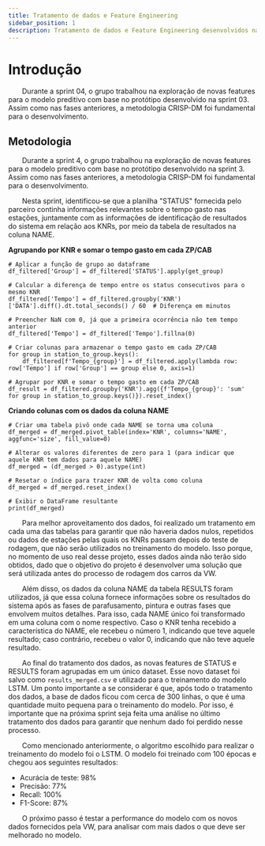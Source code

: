 ```yaml
---
title: Tratamento de dados e Feature Engineering
sidebar_position: 1
description: Tratamento de dados e Feature Engineering desenvolvidos na sprint 3
---
```


# Introdução

&emsp;&emsp;Durante a sprint 04, o grupo trabalhou na exploração de novas features para o modelo preditivo com base no protótipo desenvolvido na sprint 03. Assim como nas fases anteriores, a metodologia CRISP-DM foi fundamental para o desenvolvimento.

## Metodologia

&emsp;&emsp;Durante a sprint 4, o grupo trabalhou na exploração de novas features para o modelo preditivo com base no protótipo desenvolvido na sprint 3. Assim como nas fases anteriores, a metodologia CRISP-DM foi fundamental para o desenvolvimento.

&emsp;&emsp;Nesta sprint, identificou-se que a planilha "STATUS" fornecida pelo parceiro continha informações relevantes sobre o tempo gasto nas estações, juntamente com as informações de identificação de resultados do sistema em relação aos KNRs, por meio da tabela de resultados na coluna NAME.

**Agrupando por KNR e somar o tempo gasto em cada ZP/CAB**

```
# Aplicar a função de grupo ao dataframe
df_filtered['Group'] = df_filtered['STATUS'].apply(get_group)

# Calcular a diferença de tempo entre os status consecutivos para o mesmo KNR
df_filtered['Tempo'] = df_filtered.groupby('KNR')['DATA'].diff().dt.total_seconds() / 60  # Diferença em minutos

# Preencher NaN com 0, já que a primeira ocorrência não tem tempo anterior
df_filtered['Tempo'] = df_filtered['Tempo'].fillna(0)

# Criar colunas para armazenar o tempo gasto em cada ZP/CAB
for group in station_to_group.keys():
    df_filtered[f'Tempo_{group}'] = df_filtered.apply(lambda row: row['Tempo'] if row['Group'] == group else 0, axis=1)

# Agrupar por KNR e somar o tempo gasto em cada ZP/CAB
df_result = df_filtered.groupby('KNR').agg({f'Tempo_{group}': 'sum' for group in station_to_group.keys()}).reset_index()
```
**Criando colunas com os dados da coluna NAME**

```
# Criar uma tabela pivô onde cada NAME se torna uma coluna
df_merged = df_merged.pivot_table(index='KNR', columns='NAME', aggfunc='size', fill_value=0)

# Alterar os valores diferentes de zero para 1 (para indicar que aquele KNR tem dados para aquele NAME)
df_merged = (df_merged > 0).astype(int)

# Resetar o índice para trazer KNR de volta como coluna
df_merged = df_merged.reset_index()

# Exibir o DataFrame resultante
print(df_merged)

```

&emsp;&emsp;Para melhor aproveitamento dos dados, foi realizado um tratamento em cada uma das tabelas para garantir que não haveria dados nulos, repetidos ou dados de estações pelas quais os KNRs passam depois do teste de rodagem, que não serão utilizados no treinamento do modelo. Isso porque, no momento de uso real desse projeto, esses dados ainda não terão sido obtidos, dado que o objetivo do projeto é desenvolver uma solução que será utilizada antes do processo de rodagem dos carros da VW.

&emsp;&emsp;Além disso, os dados da coluna NAME da tabela RESULTS foram utilizados, já que essa coluna fornece informações sobre os resultados do sistema após as fases de parafusamento, pintura e outras fases que envolvem muitos detalhes. Para isso, cada NAME único foi transformado em uma coluna com o nome respectivo. Caso o KNR tenha recebido a característica do NAME, ele recebeu o número 1, indicando que teve aquele resultado; caso contrário, recebeu o valor 0, indicando que não teve aquele resultado.

&emsp;&emsp;Ao final do tratamento dos dados, as novas features de STATUS e RESULTS foram agrupadas em um único dataset. Esse novo dataset foi salvo como `results_merged.csv` e utilizado para o treinamento do modelo LSTM. Um ponto importante a se considerar é que, após todo o tratamento dos dados, a base de dados ficou com cerca de 300 linhas, o que é uma quantidade muito pequena para o treinamento do modelo. Por isso, é importante que na próxima sprint seja feita uma análise no último tratamento dos dados para garantir que nenhum dado foi perdido nesse processo.

&emsp;&emsp;Como mencionado anteriormente, o algoritmo escolhido para realizar o treinamento do modelo foi o LSTM. O modelo foi treinado com 100 épocas e chegou aos seguintes resultados:
- Acurácia de teste: 98%
- Precisão: 77%
- Recall: 100%
- F1-Score: 87%

&emsp;&emsp;O próximo passo é testar a performance do modelo com os novos dados fornecidos pela VW, para analisar com mais dados o que deve ser melhorado no modelo.
